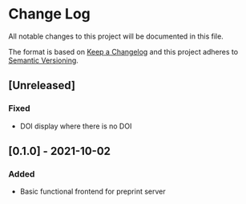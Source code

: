 # Change Log

All notable changes to this project will be documented in this file.
  
The format is based on [Keep a Changelog](http://keepachangelog.com/)
and this project adheres to [Semantic Versioning](http://semver.org/).

## [Unreleased]

### Fixed

- DOI display where there is no DOI


## [0.1.0] - 2021-10-02

### Added

- Basic functional frontend for preprint server